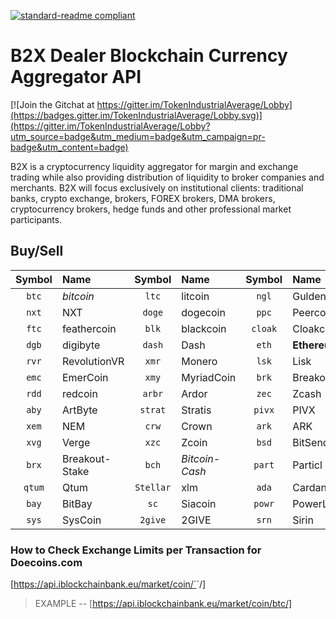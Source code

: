 [![standard-readme compliant](https://img.shields.io/badge/readme%20style-standard-brightgreen.svg?style=flat-square)](https://github.com/RichardLitt/standard-readme)

# B2X Dealer Blockchain Currency Aggregator API

[![Join the Gitchat at https://gitter.im/TokenIndustrialAverage/Lobby](https://badges.gitter.im/TokenIndustrialAverage/Lobby.svg)](https://gitter.im/TokenIndustrialAverage/Lobby?utm_source=badge&utm_medium=badge&utm_campaign=pr-badge&utm_content=badge)


B2X is a cryptocurrency liquidity aggregator for margin and exchange trading while also providing distribution of liquidity to broker companies and merchants. B2X will focus exclusively on institutional clients: traditional banks, crypto exchange, brokers, FOREX brokers, DMA brokers, cryptocurrency brokers, hedge funds and other professional market participants.


## Buy/Sell

| Symbol | Name | Symbol | Name | Symbol | Name | Symbol | Name |
|:-------:|:-----| :-----:| :----|:-----:| :----| :----:| :---| 
|`btc`  | *bitcoin* | `ltc` | litcoin | `ngl`| Gulden | `xrp`  | Ripple  |
| `nxt` | NXT   |  `doge` | dogecoin| `ppc`| Peercoin | `vtc`  | Vertcoin  | 
| `ftc`  | feathercoin | `blk` | blackcoin | `cloak`| Cloakcoin | `via`  | Viacoin  |
| `dgb`  | digibyte | `dash` | Dash | `eth`| **Ethereum** | `grs`  | Groestlcoin  |
| `rvr`  | RevolutionVR | `xmr` | Monero | `lsk`| Lisk | `waves`  | **Waves**  |
| `emc`  | EmerCoin | `xmy` | MyriadCoin | `brk`| Breakout | `etc`  | **EthereumClassic**  |
| `rdd`  | redcoin | `arbr` | Ardor | `zec`| Zcash | `nav`  | Navcoin  |
| `aby`  | ArtByte | `strat` | Stratis | `pivx`| PIVX | `rads`  | Radium  |
| `xem`  | NEM  | `crw` | Crown | `ark`| ARK | `ok`  | OkCash  |
| `xvg`  | Verge | `xzc` | Zcoin | `bsd`| BitSend | `ubq`  | Ubiq  |
| `brx`  | Breakout-Stake | `bch` | *Bitcoin-Cash* | `part`| Particl | `ptc`  | Pesetacoin  |
| `qtum`  | Qtum  | `Stellar` | xlm | `ada`| Cardano | `trx`  | TRON  |
| `bay`  | BitBay | `sc` | Siacoin | `powr`| PowerLedger | `omg`  | OmiseGO  |
| `sys`  | SysCoin | `2give` | 2GIVE | `srn`| Sirin | `pink`  | PinkCoin  |

### How to Check Exchange Limits per Transaction for Doecoins.com

[https://api.iblockchainbank.eu/market/coin/`<symbol>`/]

> EXAMPLE -- [https://api.iblockchainbank.eu/market/coin/btc/]


